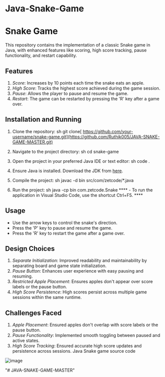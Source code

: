 # Java-Snake-Game
# Snake Game

This repository contains the implementation of a classic Snake game in Java, with enhanced features like scoring, high score tracking, pause functionality, and restart capability.

## Features

1. *Score*: Increases by 10 points each time the snake eats an apple.
2. *High Score*: Tracks the highest score achieved during the game session.
3. *Pause*: Allows the player to pause and resume the game.
4. *Restart*: The game can be restarted by pressing the 'R' key after a game over.

## Installation and Running

1. Clone the repository:
    sh
    git clone[ https://github.com/your-username/snake-game.git](https://github.com/Ruthik005/JAVA-SNAKE-GAME-MASTER.git)
    

3. Navigate to the project directory:
    sh
    cd snake-game
    

4. Open the project in your preferred Java IDE or text editor:
    sh
    code .
    

5. Ensure Java is installed. Download the JDK from [here](https://www.oracle.com/java/technologies/javase-downloads.html).

6. Compile the project:
    sh
    javac -d bin src/com/zetcode/*.java
    

7. Run the project:
    sh
    java -cp bin com.zetcode.Snake
   **** - To run the application in Visual Studio Code, use the shortcut Ctrl+F5. ****

## Usage

- Use the arrow keys to control the snake's direction.
- Press the 'P' key to pause and resume the game.
- Press the 'R' key to restart the game after a game over.

## Design Choices

1. *Separate Initialization*: Improved readability and maintainability by separating board and game state initialization.
2. *Pause Button*: Enhances user experience with easy pausing and resuming.
3. *Restricted Apple Placement*: Ensures apples don't appear over score labels or the pause button.
4. *High Score Persistence*: High scores persist across multiple game sessions within the same runtime.

## Challenges Faced

1. *Apple Placement*: Ensured apples don't overlap with score labels or the pause button.
2. *Pause Functionality*: Implemented smooth toggling between paused and active states.
3. *High Score Tracking*: Ensured accurate high score updates and persistence across sessions.
Java Snake game source code

![image](https://github.com/Ruthik005/JAVA-SNAKE-GAME-MASTER/assets/157978872/f830b9b5-5591-4436-b1bb-35a828df2d05)

 
"# JAVA-SNAKE-GAME-MASTER" 
